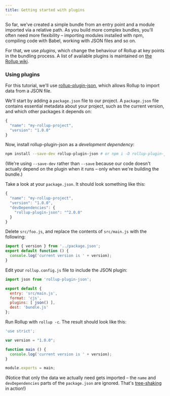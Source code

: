 ```yaml
---
title: Getting started with plugins
---
```


So far, we've created a simple bundle from an entry point and a module imported via a relative path. As you build more complex bundles, you'll often need more flexibility – importing modules installed with npm, compiling code with Babel, working with JSON files and so on.

For that, we use *plugins*, which change the behaviour of Rollup at key points in the bundling process. A list of available plugins is maintained on [the Rollup wiki](https://github.com/rollup/rollup/wiki/Plugins).

### Using plugins

For this tutorial, we'll use [rollup-plugin-json](https://github.com/rollup/rollup-plugin-json), which allows Rollup to import data from a JSON file.

We'll start by adding a `package.json` file to our project. A `package.json` file contains essential metadata about your project, such as the current version, and which other packages it depends on:

```js
{
  "name": "my-rollup-project",
  "version": "1.0.0"
}
```

Now, install rollup-plugin-json as a *development dependency*:

```bash
npm install --save-dev rollup-plugin-json # or npm i -D rollup-plugin-json
```

(We're using `--save-dev` rather than `--save` because our code doesn't actually depend on the plugin when it runs – only when we're building the bundle.)

Take a look at your `package.json`. It should look something like this:

```js
{
  "name": "my-rollup-project",
  "version": "1.0.0",
  "devDependencies": {
    "rollup-plugin-json": "^2.0.0"
  }
}
```

Delete `src/foo.js`, and replace the contents of `src/main.js` with the following:

```js
import { version } from '../package.json';
export default function () {
  console.log('current version is ' + version);
}
```

Edit your `rollup.config.js` file to include the JSON plugin:

```js
import json from 'rollup-plugin-json';

export default {
  entry: 'src/main.js',
  format: 'cjs',
  plugins: [ json() ],
  dest: 'bundle.js'
};
```

Run Rollup with `rollup -c`. The result should look like this:

```js
'use strict';

var version = "1.0.0";

function main () {
  console.log('current version is ' + version);
}

module.exports = main;
```

(Notice that only the data we actually need gets imported – the `name` and `devDependencies` parts of the `package.json` are ignored. That's [tree-shaking](#what-is-tree-shaking-) in action!)
